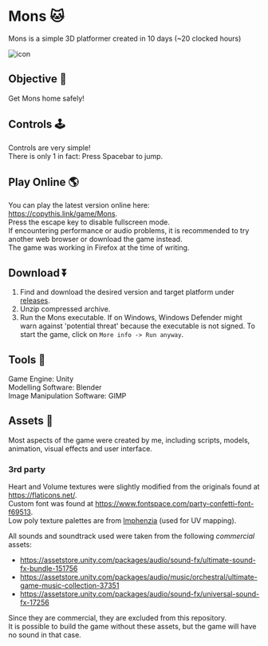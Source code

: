 # Mons 🐱
Mons is a simple 3D platformer created in 10 days (~20 clocked hours) 

![icon](https://user-images.githubusercontent.com/54401232/166167932-91d71dd7-68c6-479e-bd39-e51cc03fd275.png)

## Objective 🎯
Get Mons home safely! 

## Controls 🕹️
Controls are very simple!   
There is only 1 in fact: Press Spacebar to jump.

## Play Online 🌎
You can play the latest version online here: https://copythis.link/game/Mons.  
Press the escape key to disable fullscreen mode.  
If encountering performance or audio problems, it is recommended to try another web browser or download the game instead.  
The game was working in Firefox at the time of writing. 

## Download ⏬
1. Find and download the desired version and target platform under [releases](https://github.com/rubenchristoffer/Mons-Game/releases).
1. Unzip compressed archive.
1. Run the Mons executable. If on Windows, Windows Defender might warn against 'potential threat' because the executable is not signed. To start the game, click on ```More info -> Run anyway```. 

## Tools 🔧
Game Engine: Unity   
Modelling Software: Blender  
Image Manipulation Software: GIMP  

## Assets 📁
Most aspects of the game were created by me, including scripts, models, animation, visual effects and user interface.  

### 3rd party
Heart and Volume textures were slightly modified from the originals found at https://flaticons.net/.  
Custom font was found at https://www.fontspace.com/party-confetti-font-f69513.  
Low poly texture palettes are from [Imphenzia](https://www.youtube.com/c/Imphenzia) (used for UV mapping). 

All sounds and soundtrack used were taken from the following *commercial* assets:
- https://assetstore.unity.com/packages/audio/sound-fx/ultimate-sound-fx-bundle-151756
- https://assetstore.unity.com/packages/audio/music/orchestral/ultimate-game-music-collection-37351
- https://assetstore.unity.com/packages/audio/sound-fx/universal-sound-fx-17256

Since they are commercial, they are excluded from this repository.  
It is possible to build the game without these assets, but the game will have no sound in that case. 

